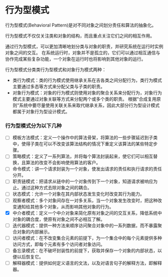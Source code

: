 # 行为型模式

行为型模式(Behavioral Pattern)是对不同对象之间划分责任和算法的抽象化。

行为型模式不仅仅关注类和对象的结构，而且重点关注它们之间的相互作用。

通过行为型模式，可以更加清晰地划分类与对象的职责，并研究系统在运行时实例对象之间的交互。
在系统运行时，对象并不是孤立的，它们可以通过相互通信与协作完成某些复杂功能，一个对象在运行时也将影响到其他对象的运行。

行为型模式分类类行为型模式和对象行为模式两种：
- 类行为模式：类的行为模式使用继承关系在吉各类之间分配行为，类行为模式主要通过多态等方式来分配父类与子类的职责。
- 对象行为模式：对象的行为模式则使用对象的聚合关系来分配行为，对象行为模式主要通过对象关联等方式来分配两个或多个类的职责。
  根据"合成复用原则"系统中要尽量使用关联关系来取代继承关系，因此大部分行为型设计模式都属于对象行为型设计模式。 
  
### 行为型模式分为以下几种
- [ ] 模板方法模式：定义一个操作中的算法骨架，将算法的一些步骤延迟到子类中，使得子类在可以不改变该算法结构的情况下重定义该算法的某些特定步骤。
- [ ] 策略模式：定义了一系列算法，并将每个算法封装起来，使它们可以相互替换，且算法的改变不会影响使用算法的客户。
- [ ] 命令模式：讲一个请求封装为一个对象，使发出请求的责任和执行请求的责任分开。
- [ ] 职责链模式：把请求从链中的一个对象传到下一个对象，知道请求被响应为止。通过这种方式去除对象之间的耦合。
- [ ] 状态模式：允许一个对象在其内部状态发生变化时改变其行为能力。
- [ ] 观察者模式：多个对象间存在一对多关系，当一个对象发生改变时，把这种改变通知给其他多个对象，从而影响其他对象的行为。
- [x] 中介者模式：定义一个中介对象来简化原有对象之间的交互关系，降低系统中对象的耦合度，使原有对象之间不必相互了解。
- [ ] 迭代器模式：提供一种方法来顺序访问聚合对象中的一系列数据，而不暴露聚合对象的内部展示。
- [ ] 访问者模式：在不改变集合元素的前提下，为一个集合中的每个元素提供多种访问方式，即每个元素有多个访问者对象访问。
- [ ] 备忘录模式：在不破坏封装性的前提下，获取并保存一个对象的内部状态，以便以后恢复它。
- [ ] 解释器模式：提供如何定义语言的文法，以及对语言句子的解释方法，即解释器。